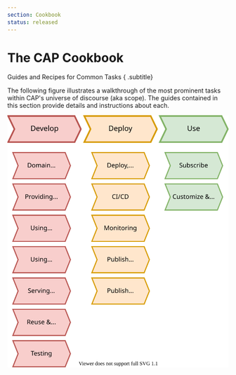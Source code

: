 ```yaml
---
section: Cookbook
status: released
---
```


# The CAP Cookbook
Guides and Recipes for Common Tasks
{ .subtitle}


The following figure illustrates a walkthrough of the most prominent tasks within CAP's universe of discourse (aka scope). The guides contained in this section provide details and instructions about each.

![The graphic groups topics into three phases: Development, Deploy, Use. The development phase covers topics like domain modeling, sing and providing services, databases and frontends. The deploy phase covers the deployment as well as CI/CD, monitoring and publishing APIs and packages for reuse. The use phase is about the subscription flow of multitenant applications and about customizing and extending those applications. ](assets/cookbook-overview.drawio.svg)

<script setup>
import { data as pages } from './index.data.js'
</script>

<br>
<IndexList :pages='pages' />
